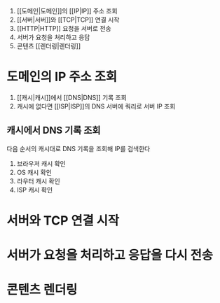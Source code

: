 1. [[도메인|도메인]]의 [[IP|IP]] 주소 조회
2. [[서버|서버]]와 [[TCP|TCP]] 연결 시작
3. [[HTTP|HTTP]] 요청을 서버로 전송
4. 서버가 요청을 처리하고 응답
5. 콘텐츠 [[렌더링|렌더링]]

# 도메인의 IP 주소 조회

1. [[캐시|캐시]]에서 [[DNS|DNS]] 기록 조회
2. 캐시에 없다면 [[ISP|ISP]]의 DNS 서버에 쿼리로 서버 IP 조회

## 캐시에서 DNS 기록 조회

다음 순서의 캐시대로 DNS 기록을 조회해 IP를 검색한다
1. 브라우저 캐시 확인
2. OS 캐시 확인
3. 라우터 캐시 확인
4. ISP 캐시 확인

# 서버와 TCP 연결 시작
# 서버가 요청을 처리하고 응답을 다시 전송
# 콘텐츠 렌더링
